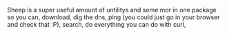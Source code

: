 Sheep is a super useful amount of untilitys and some mor in one package so you can, download, dig the dns, ping (you could just go in your browser and check that :P), search, do everything you can do with curl,
